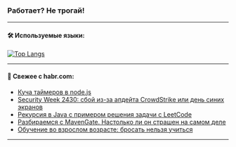 ### Работает? Не трогай!

---
<!--
#### 🛠️ Technical stack:

![Java](https://img.shields.io/badge/Java-informational?logo=Oracle&style=flat&logoColor=white&color=FF4500)
![Kotlin](https://img.shields.io/badge/Kotlin-informational?logo=Kotlin&style=flat&logoColor=white&color=774D97)
![TS](https://img.shields.io/badge/TypeScript-informational?logo=typeScript&style=flat&logoColor=black&color=017acc)
![Python](https://img.shields.io/badge/Python-informational?logo=Python&style=flat&logoColor=black&color=ffdd54) <br>
![Spring](https://img.shields.io/badge/Spring-informational?logo=Spring&style=flat&logoColor=white&color=6DB33F) 
![SpringBoot](https://img.shields.io/badge/SpringBoot-informational?logo=SpringBoot&style=flat&logoColor=white&color=6DB33F)
![Nest](https://img.shields.io/badge/NestJS-informational?logo=NestJS&style=flat&logoColor=white&color=E0234E) 
![NodeJS](https://img.shields.io/badge/NodeJS-informational?logo=node.js&style=flat&logoColor=white&color=70A760)<br>
![PostgreSQL](https://img.shields.io/badge/PostgreSQL-informational?logo=PostgreSQL&style=flat&logoColor=white&color=DAA520)
![MongoDB](https://img.shields.io/badge/MongoDB-informational?logo=MongoDB&style=flat&logoColor=white&color=870000)
![Apache](https://img.shields.io/badge/Apache-informational?logo=apache&style=flat&logoColor=white&color=f74e28)

___ 
-->

#### 🛠️ Используемые языки:

[![Top Langs](https://github-readme-stats-u2qms2cxw-advtsettinggmailcoms-projects.vercel.app/api/top-langs/?username=zloylis&langs_count=10&hide_title=true&title_color=e6edf3&size_weight=0.5&count_weight=0.5&layout=compact&hide_progress=true&hide_border=true&theme=dracula)](https://github.com/zloylis)

<!---


####  :octocat:&nbsp;&nbsp; Статистика:

![GitHub stats](https://github-readme-stats-u2qms2cxw-advtsettinggmailcoms-projects.vercel.app/api?username=zloylis&show_icons=true&hide_border=true&theme=dracula&title_color=e6edf3&include_all_commits=true&count_private=true&hide_rank=false&hide_title=true&rank_icon=github)
-->
---

#### 💬 Свежее с habr.com:

<!-- BLOG-POST-LIST:START -->
- [Куча таймеров в node.js](https://habr.com/ru/articles/830644/?utm_source=habrahabr&utm_medium=rss&utm_campaign=830644)
- [Security Week 2430: сбой из-за апдейта CrowdStrike или день синих экранов](https://habr.com/ru/companies/kaspersky/articles/830562/?utm_source=habrahabr&utm_medium=rss&utm_campaign=830562)
- [Рекурсия в Java с примером решения задачи с LeetCode](https://habr.com/ru/articles/830620/?utm_source=habrahabr&utm_medium=rss&utm_campaign=830620)
- [Разбираемся с MavenGate. Настолько ли он страшен на самом деле](https://habr.com/ru/companies/infotecs_official/articles/830600/?utm_source=habrahabr&utm_medium=rss&utm_campaign=830600)
- [Обучение во взрослом возрасте: бросать нельзя учиться](https://habr.com/ru/companies/habr/articles/830588/?utm_source=habrahabr&utm_medium=rss&utm_campaign=830588)
<!-- BLOG-POST-LIST:END -->

---
